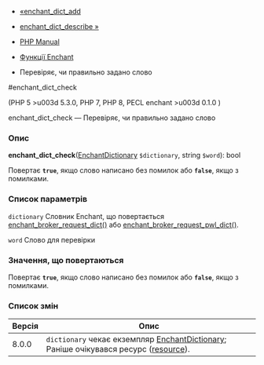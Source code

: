 - [«enchant_dict_add](function.enchant-dict-add.md)
- [enchant_dict_describe »](function.enchant-dict-describe.md)

- [PHP Manual](index.md)
- [Функції Enchant](ref.enchant.md)
- Перевіряє, чи правильно задано слово

#enchant_dict_check

(PHP 5 \>u003d 5.3.0, PHP 7, PHP 8, PECL enchant \>u003d 0.1.0 )

enchant_dict_check — Перевіряє, чи правильно задано слово

### Опис

**enchant_dict_check**([EnchantDictionary](class.enchantdictionary.md)
`$dictionary`, string `$word`): bool

Повертає **`true`**, якщо слово написано без помилок або **`false`**,
якщо з помилками.

### Список параметрів

`dictionary`
Словник Enchant, що повертається
[enchant_broker_request_dict()](function.enchant-broker-request-dict.md)
або
[enchant_broker_request_pwl_dict()](function.enchant-broker-request-pwl-dict.md).

`word`
Слово для перевірки

### Значення, що повертаються

Повертає **`true`**, якщо слово написано без помилок або **`false`**,
якщо з помилками.

### Список змін

| Версія | Опис                                                                                                                                             |
| ------ | ------------------------------------------------------------------------------------------------------------------------------------------------ |
| 8.0.0  | `dictionary` чекає екземпляр [EnchantDictionary](class.enchantdictionary.md); Раніше очікувався ресурс ([resource](language.types.resource.md)). |
